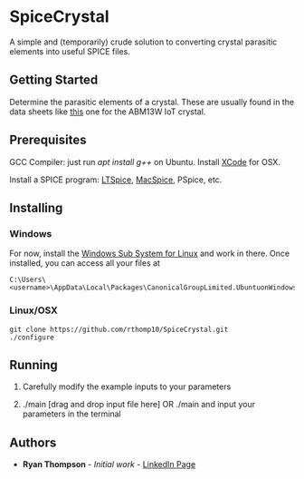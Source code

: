 # SpiceCrystal

A simple and (temporarily) crude solution to converting crystal parasitic elements into useful SPICE files.

## Getting Started

Determine the parasitic elements of a crystal. These are usually found in the data sheets like [this](https://abracon.com/datasheets/ABM13W.pdf) one for the ABM13W IoT crystal. 

## Prerequisites

GCC Compiler: just run *apt install g++* on Ubuntu. Install [XCode](https://developer.apple.com/xcode/) for OSX.

Install a SPICE program: [LTSpice](https://www.analog.com/en/design-center/design-tools-and-calculators/ltspice-simulator.html), [MacSpice](https://www.macspice.com/Download.html), PSpice, etc.


## Installing

### Windows

For now, install the [Windows Sub System for Linux](https://docs.microsoft.com/en-us/windows/wsl/install-win10) and work in there.
Once installed, you can access all your files at 

```
C:\Users\<username>\AppData\Local\Packages\CanonicalGroupLimited.UbuntuonWindows_79rhkp1fndgsc\LocalState 
```

### Linux/OSX

```
git clone https://github.com/rthomp10/SpiceCrystal.git
./configure
```

## Running

1. Carefully modify the example inputs to your parameters

2. ./main [drag and drop input file here] OR ./main and input your parameters in the terminal

## Authors

* **Ryan Thompson** - *Initial work* - [LinkedIn Page](https://www.linkedin.com/in/rthomp10/)
